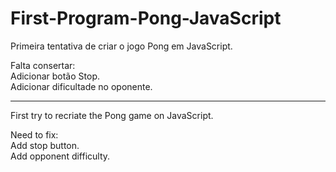 # First-Program-Pong-JavaScript

Primeira tentativa de criar o jogo Pong em JavaScript.
   
Falta consertar:      
Adicionar botão Stop.    
Adicionar dificultade no oponente.  

----------------------------
First try to recriate the Pong game on JavaScript.  

Need to fix:   
Add stop button.   
Add opponent difficulty.  
 
